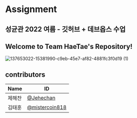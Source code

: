 # Assignment

## 성균관 2022 여름 - 깃허브 + 데브옵스 수업

## Welcome to Team HaeTae's Repository!

![137653022-15381990-c9eb-45e7-af82-4881fc3f0d19 (1)](https://user-images.githubusercontent.com/5396174/172204919-9ffb3993-1670-492e-a739-2efc25f9e8c3.gif)

## contributors

| Name | ID |
| ---- | -- |
| 제해찬 | [@Jehechan](https://github.com/Jehechan) |
| 김태훈 | [@mistercoin818](https://github.com/mistercoin818) |
